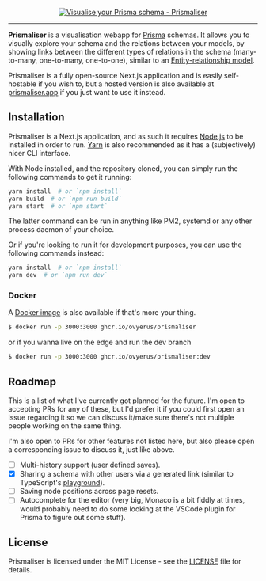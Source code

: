 <p align="center">
  <a href="https://prismaliser.app">
    <img src=".resources/readme-banner.svg" alt="Visualise your Prisma schema - Prismaliser">
  </a>
</p>

---

**Prismaliser** is a visualisation webapp for [Prisma](https://prisma.io)
schemas. It allows you to visually explore your schema and the relations between
your models, by showing links between the different types of relations in the
schema (many-to-many, one-to-many, one-to-one), similar to an
[Entity-relationship model](https://en.wikipedia.org/wiki/Entity-relationship_model).

Prismaliser is a fully open-source Next.js application and is easily self-hostable if
you wish to, but a hosted version is also available at
[prismaliser.app](https://prismaliser.app) if you just want to use it instead.

## Installation

Prismaliser is a Next.js application, and as such it requires
[Node.js](https://nodejs.org) to be installed in order to run.
[Yarn](https://yarnpkg.com) is also recommended as it has a (subjectively) nicer
CLI interface.

With Node installed, and the repository cloned, you can simply run the following
commands to get it running:

```bash
yarn install  # or `npm install`
yarn build  # or `npm run build`
yarn start  # or `npm start`
```

The latter command can be run in anything like PM2, systemd or any other process
daemon of your choice.

Or if you're looking to run it for development purposes, you can use the
following commands instead:

```bash
yarn install  # or `npm install`
yarn dev  # or `npm run dev`
```

### Docker

A
[Docker image](https://github.com/Ovyerus/prismaliser/pkgs/container/prismaliser)
is also available if that's more your thing.

```bash
$ docker run -p 3000:3000 ghcr.io/ovyerus/prismaliser
```

or if you wanna live on the edge and run the dev branch

```bash
$ docker run -p 3000:3000 ghcr.io/ovyerus/prismaliser:dev
```

## Roadmap

This is a list of what I've currently got planned for the future. I'm open to
accepting PRs for any of these, but I'd prefer it if you could first open an
issue regarding it so we can discuss it/make sure there's not multiple people
working on the same thing.

I'm also open to PRs for other features not listed here, but also please open a
corresponding issue to discuss it, just like above.

- [ ] Multi-history support (user defined saves).
- [x] Sharing a schema with other users via a generated link (similar to
      TypeScript's [playground](https://www.typescriptlang.org/play/)).
- [ ] Saving node positions across page resets.
- [ ] Autocomplete for the editor (very big, Monaco is a bit fiddly at times,
      would probably need to do some looking at the VSCode plugin for Prisma to
      figure out some stuff).

## License

Prismaliser is licensed under the MIT License - see the [LICENSE](LICENSE) file
for details.
